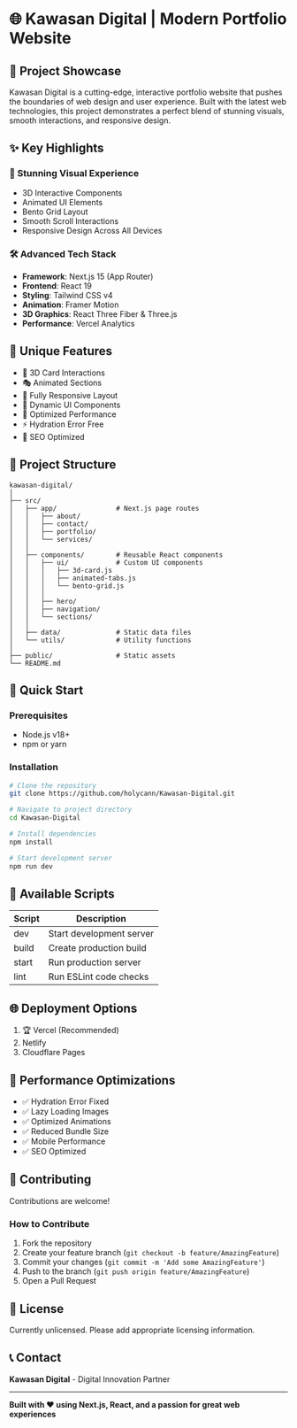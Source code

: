 # 🌐 Kawasan Digital | Modern Portfolio Website

## 🚀 Project Showcase

Kawasan Digital is a cutting-edge, interactive portfolio website that pushes the boundaries of web design and user experience. Built with the latest web technologies, this project demonstrates a perfect blend of stunning visuals, smooth interactions, and responsive design.

## ✨ Key Highlights

### 🎨 Stunning Visual Experience
- 3D Interactive Components
- Animated UI Elements  
- Bento Grid Layout
- Smooth Scroll Interactions
- Responsive Design Across All Devices

### 🛠 Advanced Tech Stack
- **Framework**: Next.js 15 (App Router)
- **Frontend**: React 19
- **Styling**: Tailwind CSS v4
- **Animation**: Framer Motion
- **3D Graphics**: React Three Fiber & Three.js
- **Performance**: Vercel Analytics

## 🌟 Unique Features

- 🧊 3D Card Interactions
- 🎭 Animated Sections
- 📱 Fully Responsive Layout
- 🌈 Dynamic UI Components
- 🚀 Optimized Performance
- ⚡ Hydration Error Free
- 🎯 SEO Optimized

## 📂 Project Structure

```
kawasan-digital/
│
├── src/
│   ├── app/               # Next.js page routes
│   │   ├── about/
│   │   ├── contact/
│   │   ├── portfolio/
│   │   └── services/
│   │
│   ├── components/        # Reusable React components
│   │   ├── ui/            # Custom UI components
│   │   │   ├── 3d-card.js
│   │   │   ├── animated-tabs.js
│   │   │   └── bento-grid.js
│   │   │
│   │   ├── hero/
│   │   ├── navigation/
│   │   └── sections/
│   │
│   ├── data/              # Static data files
│   └── utils/             # Utility functions
│
├── public/                # Static assets
└── README.md
```

## 🚀 Quick Start

### Prerequisites
- Node.js v18+
- npm or yarn

### Installation

```bash
# Clone the repository
git clone https://github.com/holycann/Kawasan-Digital.git

# Navigate to project directory
cd Kawasan-Digital

# Install dependencies
npm install

# Start development server
npm run dev
```

## 🔧 Available Scripts

| Script | Description              |
| ------ | ------------------------ |
| dev    | Start development server |
| build  | Create production build  |
| start  | Run production server    |
| lint   | Run ESLint code checks   |

## 🌐 Deployment Options

1. 🏆 Vercel (Recommended)
2. Netlify
3. Cloudflare Pages

## 🎯 Performance Optimizations

- ✅ Hydration Error Fixed
- ✅ Lazy Loading Images
- ✅ Optimized Animations
- ✅ Reduced Bundle Size
- ✅ Mobile Performance
- ✅ SEO Optimized

## 🤝 Contributing

Contributions are welcome!

### How to Contribute

1. Fork the repository
2. Create your feature branch (`git checkout -b feature/AmazingFeature`)
3. Commit your changes (`git commit -m 'Add some AmazingFeature'`)
4. Push to the branch (`git push origin feature/AmazingFeature`)
5. Open a Pull Request

## 📜 License

Currently unlicensed. Please add appropriate licensing information.

## 📞 Contact

**Kawasan Digital** - Digital Innovation Partner

---

**Built with ❤️ using Next.js, React, and a passion for great web experiences**
